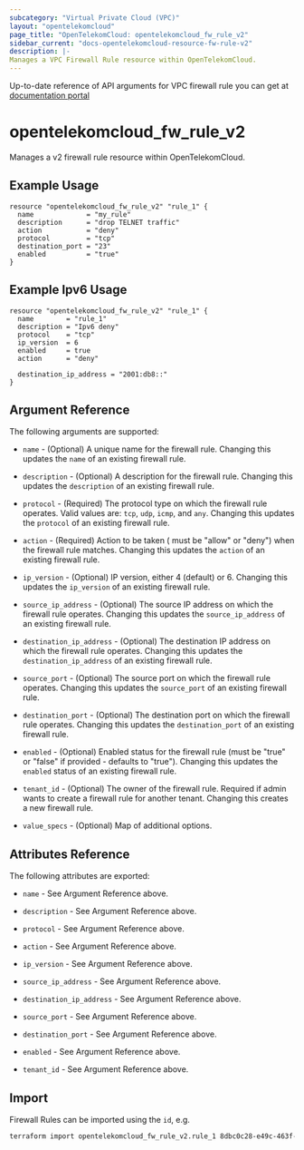 ```yaml
---
subcategory: "Virtual Private Cloud (VPC)"
layout: "opentelekomcloud"
page_title: "OpenTelekomCloud: opentelekomcloud_fw_rule_v2"
sidebar_current: "docs-opentelekomcloud-resource-fw-rule-v2"
description: |-
Manages a VPC Firewall Rule resource within OpenTelekomCloud.
---
```


Up-to-date reference of API arguments for VPC firewall rule you can get at
[documentation portal](https://docs.otc.t-systems.com/virtual-private-cloud/api-ref/native_openstack_neutron_apis_v2.0/firewall)

# opentelekomcloud_fw_rule_v2

Manages a v2 firewall rule resource within OpenTelekomCloud.

## Example Usage

```hcl
resource "opentelekomcloud_fw_rule_v2" "rule_1" {
  name             = "my_rule"
  description      = "drop TELNET traffic"
  action           = "deny"
  protocol         = "tcp"
  destination_port = "23"
  enabled          = "true"
}
```

## Example Ipv6 Usage
```hcl
resource "opentelekomcloud_fw_rule_v2" "rule_1" {
  name        = "rule_1"
  description = "Ipv6 deny"
  protocol    = "tcp"
  ip_version  = 6
  enabled     = true
  action      = "deny"

  destination_ip_address = "2001:db8::"
}
```

## Argument Reference

The following arguments are supported:

* `name` - (Optional) A unique name for the firewall rule. Changing this
  updates the `name` of an existing firewall rule.

* `description` - (Optional) A description for the firewall rule. Changing this
  updates the `description` of an existing firewall rule.

* `protocol` - (Required) The protocol type on which the firewall rule operates.
  Valid values are: `tcp`, `udp`, `icmp`, and `any`. Changing this updates the
  `protocol` of an existing firewall rule.

* `action` - (Required) Action to be taken ( must be "allow" or "deny") when the
  firewall rule matches. Changing this updates the `action` of an existing
  firewall rule.

* `ip_version` - (Optional) IP version, either 4 (default) or 6. Changing this
  updates the `ip_version` of an existing firewall rule.

* `source_ip_address` - (Optional) The source IP address on which the firewall
  rule operates. Changing this updates the `source_ip_address` of an existing
  firewall rule.

* `destination_ip_address` - (Optional) The destination IP address on which the
  firewall rule operates. Changing this updates the `destination_ip_address`
  of an existing firewall rule.

* `source_port` - (Optional) The source port on which the firewall
  rule operates. Changing this updates the `source_port` of an existing
  firewall rule.

* `destination_port` - (Optional) The destination port on which the firewall
  rule operates. Changing this updates the `destination_port` of an existing
  firewall rule.

* `enabled` - (Optional) Enabled status for the firewall rule (must be "true"
  or "false" if provided - defaults to "true"). Changing this updates the
  `enabled` status of an existing firewall rule.

* `tenant_id` - (Optional) The owner of the firewall rule. Required if admin
  wants to create a firewall rule for another tenant. Changing this creates a
  new firewall rule.

* `value_specs` - (Optional) Map of additional options.

## Attributes Reference

The following attributes are exported:

* `name` - See Argument Reference above.

* `description` - See Argument Reference above.

* `protocol` - See Argument Reference above.

* `action` - See Argument Reference above.

* `ip_version` - See Argument Reference above.

* `source_ip_address` - See Argument Reference above.

* `destination_ip_address` - See Argument Reference above.

* `source_port` - See Argument Reference above.

* `destination_port` - See Argument Reference above.

* `enabled` - See Argument Reference above.

* `tenant_id` - See Argument Reference above.

## Import

Firewall Rules can be imported using the `id`, e.g.

```sh
terraform import opentelekomcloud_fw_rule_v2.rule_1 8dbc0c28-e49c-463f-b712-5c5d1bbac327
```
